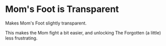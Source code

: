 
# Mom's Foot is Transparent

Makes Mom's Foot slightly transparent.

This makes the Mom fight a bit easier, and unlocking The Forgotten (a little) less frustrating.
